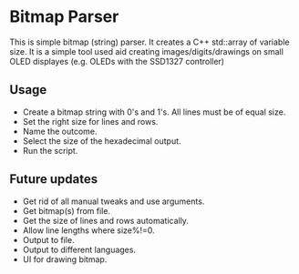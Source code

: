 # Bitmap Parser

This is simple bitmap (string) parser. It creates a C++ std::array of variable size. It is a simple tool used aid creating images/digits/drawings on small OLED displayes (e.g. OLEDs with the SSD1327 controller)

## Usage

- Create a bitmap string with 0's and 1's. All lines must be of equal size.
- Set the right size for lines and rows.
- Name the outcome.
- Select the size of the hexadecimal output.
- Run the script.

## Future updates

- Get rid of all manual tweaks and use arguments.
- Get bitmap(s) from file.
- Get the size of lines and rows automatically.
- Allow line lengths where size%!=0.
- Output to file.
- Output to different languages.
- UI for drawing bitmap.